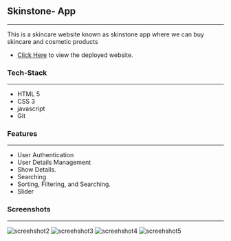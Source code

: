 ## Skinstone- App
---
<p>
This is a skincare website known as skinstone app where we can buy skincare and cosmetic products
</p>

* [Click Here](https://elegant-sprite-192e51.netlify.app/ "Movie App") to view the deployed website.

### Tech-Stack
___

* HTML 5
* CSS 3
* javascript
* Git

### Features
___
* User Authentication
* User Details Management 
* Show Details.
* Searching
* Sorting, Filtering, and Searching.
* Slider

### Screenshots
___

![screehshot2](https://i.ibb.co/z52LHgp/Screenshot-2022-12-12-205249.png)
![screehshot3](https://i.ibb.co/VYzHrpY/Screenshot-2022-12-12-205322.png)
![screehshot4](https://i.ibb.co/jWHMs68/Screenshot-2022-12-12-205210.png)
![screehshot5](https://i.ibb.co/NV17R0b/Screenshot-2022-12-12-205224.png)
